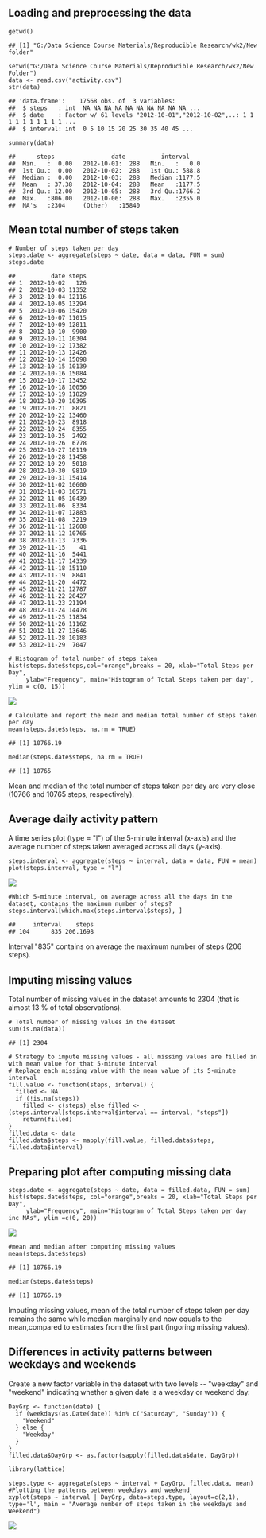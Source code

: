 Loading and preprocessing the data
----------------------------------

    getwd()

    ## [1] "G:/Data Science Course Materials/Reproducible Research/wk2/New folder"

    setwd("G:/Data Science Course Materials/Reproducible Research/wk2/New Folder")
    data <- read.csv("activity.csv")
    str(data)

    ## 'data.frame':    17568 obs. of  3 variables:
    ##  $ steps   : int  NA NA NA NA NA NA NA NA NA NA ...
    ##  $ date    : Factor w/ 61 levels "2012-10-01","2012-10-02",..: 1 1 1 1 1 1 1 1 1 1 ...
    ##  $ interval: int  0 5 10 15 20 25 30 35 40 45 ...

    summary(data)

    ##      steps                date          interval     
    ##  Min.   :  0.00   2012-10-01:  288   Min.   :   0.0  
    ##  1st Qu.:  0.00   2012-10-02:  288   1st Qu.: 588.8  
    ##  Median :  0.00   2012-10-03:  288   Median :1177.5  
    ##  Mean   : 37.38   2012-10-04:  288   Mean   :1177.5  
    ##  3rd Qu.: 12.00   2012-10-05:  288   3rd Qu.:1766.2  
    ##  Max.   :806.00   2012-10-06:  288   Max.   :2355.0  
    ##  NA's   :2304     (Other)   :15840

Mean total number of steps taken
--------------------------------

    # Number of steps taken per day
    steps.date <- aggregate(steps ~ date, data = data, FUN = sum)
    steps.date

    ##          date steps
    ## 1  2012-10-02   126
    ## 2  2012-10-03 11352
    ## 3  2012-10-04 12116
    ## 4  2012-10-05 13294
    ## 5  2012-10-06 15420
    ## 6  2012-10-07 11015
    ## 7  2012-10-09 12811
    ## 8  2012-10-10  9900
    ## 9  2012-10-11 10304
    ## 10 2012-10-12 17382
    ## 11 2012-10-13 12426
    ## 12 2012-10-14 15098
    ## 13 2012-10-15 10139
    ## 14 2012-10-16 15084
    ## 15 2012-10-17 13452
    ## 16 2012-10-18 10056
    ## 17 2012-10-19 11829
    ## 18 2012-10-20 10395
    ## 19 2012-10-21  8821
    ## 20 2012-10-22 13460
    ## 21 2012-10-23  8918
    ## 22 2012-10-24  8355
    ## 23 2012-10-25  2492
    ## 24 2012-10-26  6778
    ## 25 2012-10-27 10119
    ## 26 2012-10-28 11458
    ## 27 2012-10-29  5018
    ## 28 2012-10-30  9819
    ## 29 2012-10-31 15414
    ## 30 2012-11-02 10600
    ## 31 2012-11-03 10571
    ## 32 2012-11-05 10439
    ## 33 2012-11-06  8334
    ## 34 2012-11-07 12883
    ## 35 2012-11-08  3219
    ## 36 2012-11-11 12608
    ## 37 2012-11-12 10765
    ## 38 2012-11-13  7336
    ## 39 2012-11-15    41
    ## 40 2012-11-16  5441
    ## 41 2012-11-17 14339
    ## 42 2012-11-18 15110
    ## 43 2012-11-19  8841
    ## 44 2012-11-20  4472
    ## 45 2012-11-21 12787
    ## 46 2012-11-22 20427
    ## 47 2012-11-23 21194
    ## 48 2012-11-24 14478
    ## 49 2012-11-25 11834
    ## 50 2012-11-26 11162
    ## 51 2012-11-27 13646
    ## 52 2012-11-28 10183
    ## 53 2012-11-29  7047

    # Histogram of total number of steps taken
    hist(steps.date$steps,col="orange",breaks = 20, xlab="Total Steps per Day", 
         ylab="Frequency", main="Histogram of Total Steps taken per day", ylim = c(0, 15))

![](PA1_template_files/figure-markdown_strict/unnamed-chunk-2-1.png)

    # Calculate and report the mean and median total number of steps taken per day
    mean(steps.date$steps, na.rm = TRUE)

    ## [1] 10766.19

    median(steps.date$steps, na.rm = TRUE)

    ## [1] 10765

Mean and median of the total number of steps taken per day are very
close (10766 and 10765 steps, respectively).

Average daily activity pattern
------------------------------

A time series plot (type = "l") of the 5-minute interval (x-axis) and
the average number of steps taken averaged across all days (y-axis).

    steps.interval <- aggregate(steps ~ interval, data = data, FUN = mean)
    plot(steps.interval, type = "l")

![](PA1_template_files/figure-markdown_strict/unnamed-chunk-3-1.png)

    #Which 5-minute interval, on average across all the days in the dataset, contains the maximum number of steps?
    steps.interval[which.max(steps.interval$steps), ]

    ##     interval    steps
    ## 104      835 206.1698

Interval "835" contains on average the maximum number of steps (206
steps).

Imputing missing values
-----------------------

Total number of missing values in the dataset amounts to 2304 (that is
almost 13 % of total observations).

    # Total number of missing values in the dataset
    sum(is.na(data))

    ## [1] 2304

    # Strategy to impute missing values - all missing values are filled in with mean value for that 5-minute interval
    # Replace each missing value with the mean value of its 5-minute interval
    fill.value <- function(steps, interval) {
      filled <- NA
      if (!is.na(steps)) 
        filled <- c(steps) else filled <- (steps.interval[steps.interval$interval == interval, "steps"])
        return(filled)
    }
    filled.data <- data
    filled.data$steps <- mapply(fill.value, filled.data$steps, filled.data$interval)

Preparing plot after computing missing data
-------------------------------------------

    steps.date <- aggregate(steps ~ date, data = filled.data, FUN = sum)
    hist(steps.date$steps, col="orange",breaks = 20, xlab="Total Steps per Day", 
         ylab="Frequency", main="Histogram of Total Steps taken per day inc NAs", ylim =c(0, 20))

![](PA1_template_files/figure-markdown_strict/unnamed-chunk-5-1.png)

    #mean and median after computing missing values
    mean(steps.date$steps)

    ## [1] 10766.19

    median(steps.date$steps)

    ## [1] 10766.19

Imputing missing values, mean of the total number of steps taken per day
remains the same while median marginally and now equals to the
mean,compared to estimates from the first part (ingoring missing
values).

Differences in activity patterns between weekdays and weekends
--------------------------------------------------------------

Create a new factor variable in the dataset with two levels -- "weekday"
and "weekend" indicating whether a given date is a weekday or weekend
day.

    DayGrp <- function(date) {
      if (weekdays(as.Date(date)) %in% c("Saturday", "Sunday")) {
        "Weekend"
      } else {
        "Weekday"
      }
    }
    filled.data$DayGrp <- as.factor(sapply(filled.data$date, DayGrp))

    library(lattice)

    steps.type <- aggregate(steps ~ interval + DayGrp, filled.data, mean)
    #Plotting the patterns between weekdays and weekend
    xyplot(steps ~ interval | DayGrp, data=steps.type, layout=c(2,1), type='l', main = "Average number of steps taken in the weekdays and Weekend")

![](PA1_template_files/figure-markdown_strict/unnamed-chunk-6-1.png)
